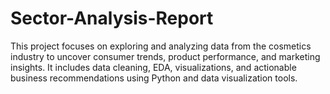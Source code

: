 # Sector-Analysis-Report
This project focuses on exploring and analyzing data from the cosmetics industry to uncover consumer trends, product performance, and marketing insights. It includes data cleaning, EDA, visualizations, and actionable business recommendations using Python and data visualization tools.
